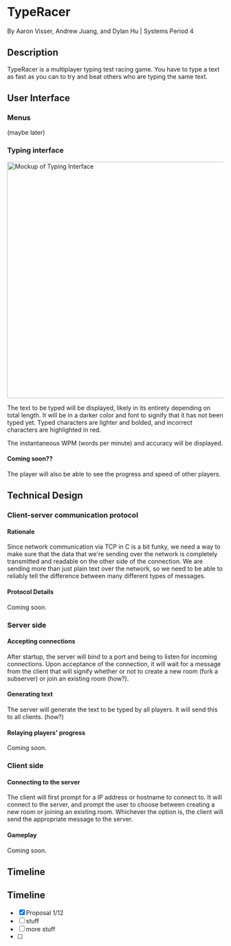 # TypeRacer
By Aaron Visser, Andrew Juang, and Dylan Hu | Systems Period 4

## Description
TypeRacer is a multiplayer typing test racing game. You have to type a text as fast as you can to try and beat others who are typing the same text.

## User Interface
### Menus
(maybe later)

### Typing interface
<img width="550" alt="Mockup of Typing Interface" src="https://user-images.githubusercontent.com/43192121/148847406-95b9ef1b-d356-4044-ab8f-d57bddaf3302.png">

The text to be typed will be displayed, likely in its entirety depending on total length. It will be in a darker color and font to signify that it has not been typed yet. Typed characters are lighter and bolded, and incorrect characters are highlighted in red.

The instantaneous WPM (words per minute) and accuracy will be displayed.

#### Coming soon??
The player will also be able to see the progress and speed of other players.


## Technical Design
### Client-server communication protocol
#### Rationale
Since network communication via TCP in C is a bit funky, we need a way to make sure that the data that we're sending over the network is completely transmitted and readable on the other side of the connection. We are sending more than just plain text over the network, so we need to be able to reliably tell the difference between many different types of messages.

#### Protocol Details
Coming soon.


### Server side
#### Accepting connections
After startup, the server will bind to a port and being to listen for incoming connections. Upon acceptance of the connection, it will wait for a message from the client that will signify whether or not to create a new room (fork a subserver) or join an existing room (how?).

#### Generating text
The server will generate the text to be typed by all players. It will send this to all clients. (how?)

#### Relaying players' progress
Coming soon.


### Client side
#### Connecting to the server
The client will first prompt for a IP address or hostname to connect to. It will connect to the server, and prompt the user to choose between creating a new room or joining an existing room. Whichever the option is, the client will send the appropriate message to the server.

#### Gameplay
Coming soon.

## Timeline
## Timeline
- [x] Proposal 1/12
- [ ] stuff
- [ ] more stuff
- [ ] 
